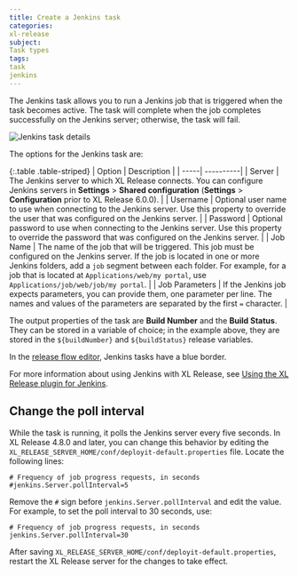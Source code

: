 ```yaml
---
title: Create a Jenkins task
categories:
xl-release
subject:
Task types
tags:
task
jenkins
---
```


The Jenkins task allows you to run a Jenkins job that is triggered when the task becomes active. The task will complete when the job completes successfully on the Jenkins server; otherwise, the task will fail.

![Jenkins task details](../images/jenkins-task-details.png)

The options for the Jenkins task are:

{:.table .table-striped}
| Option | Description |
| -----| ----------|
| Server | The Jenkins server to which XL Release connects. You can configure Jenkins servers in **Settings** > **Shared configuration** (**Settings** > **Configuration** prior to XL Release 6.0.0). |
| Username | Optional user name to use when connecting to the Jenkins server. Use this property to override the user that was configured on the Jenkins server. |
| Password | Optional password to use when connecting to the Jenkins server. Use this property to override the password that was configured on the Jenkins server. |
| Job Name | The name of the job that will be triggered. This job must be configured on the Jenkins server. If the job is located in one or more Jenkins folders, add a `job` segment between each folder. For example, for a job that is located at `Applications/web/my portal`, use `Applications/job/web/job/my portal`. |
| Job Parameters | If the Jenkins job expects parameters, you can provide them, one parameter per line. The names and values of the parameters are separated by the first `=` character. |

The output properties of the task are **Build Number** and the **Build Status**. They can be stored in a variable of choice; in the example above, they are stored in the `${buildNumber}` and `${buildStatus}` release variables.

In the [release flow editor](/xl-release/how-to/using-the-release-flow-editor.html), Jenkins tasks have a blue border.

For more information about using Jenkins with XL Release, see [Using the XL Release plugin for Jenkins](/xl-release/how-to/using-the-xl-release-plugin-for-jenkins.html).

## Change the poll interval

While the task is running, it polls the Jenkins server every five seconds. In XL Release 4.8.0 and later, you can change this behavior by editing the `XL_RELEASE_SERVER_HOME/conf/deployit-default.properties` file. Locate the following lines:

    # Frequency of job progress requests, in seconds
    #jenkins.Server.pollInterval=5

Remove the `#` sign before `jenkins.Server.pollInterval` and edit the value. For example, to set the poll interval to 30 seconds, use:

    # Frequency of job progress requests, in seconds
    jenkins.Server.pollInterval=30

After saving `XL_RELEASE_SERVER_HOME/conf/deployit-default.properties`, restart the XL Release server for the changes to take effect.
